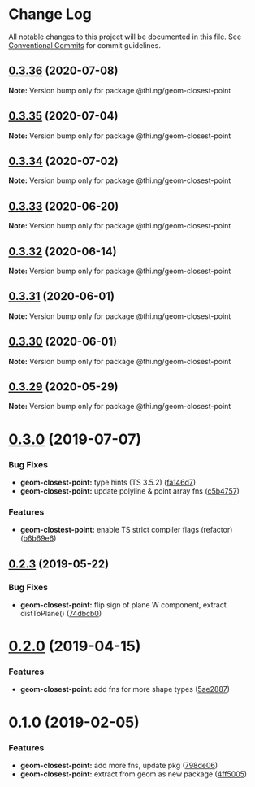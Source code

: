 # Change Log

All notable changes to this project will be documented in this file.
See [Conventional Commits](https://conventionalcommits.org) for commit guidelines.

## [0.3.36](https://github.com/thi-ng/umbrella/compare/@thi.ng/geom-closest-point@0.3.35...@thi.ng/geom-closest-point@0.3.36) (2020-07-08)

**Note:** Version bump only for package @thi.ng/geom-closest-point





## [0.3.35](https://github.com/thi-ng/umbrella/compare/@thi.ng/geom-closest-point@0.3.34...@thi.ng/geom-closest-point@0.3.35) (2020-07-04)

**Note:** Version bump only for package @thi.ng/geom-closest-point





## [0.3.34](https://github.com/thi-ng/umbrella/compare/@thi.ng/geom-closest-point@0.3.33...@thi.ng/geom-closest-point@0.3.34) (2020-07-02)

**Note:** Version bump only for package @thi.ng/geom-closest-point





## [0.3.33](https://github.com/thi-ng/umbrella/compare/@thi.ng/geom-closest-point@0.3.32...@thi.ng/geom-closest-point@0.3.33) (2020-06-20)

**Note:** Version bump only for package @thi.ng/geom-closest-point





## [0.3.32](https://github.com/thi-ng/umbrella/compare/@thi.ng/geom-closest-point@0.3.31...@thi.ng/geom-closest-point@0.3.32) (2020-06-14)

**Note:** Version bump only for package @thi.ng/geom-closest-point





## [0.3.31](https://github.com/thi-ng/umbrella/compare/@thi.ng/geom-closest-point@0.3.30...@thi.ng/geom-closest-point@0.3.31) (2020-06-01)

**Note:** Version bump only for package @thi.ng/geom-closest-point





## [0.3.30](https://github.com/thi-ng/umbrella/compare/@thi.ng/geom-closest-point@0.3.29...@thi.ng/geom-closest-point@0.3.30) (2020-06-01)

**Note:** Version bump only for package @thi.ng/geom-closest-point





## [0.3.29](https://github.com/thi-ng/umbrella/compare/@thi.ng/geom-closest-point@0.3.28...@thi.ng/geom-closest-point@0.3.29) (2020-05-29)

**Note:** Version bump only for package @thi.ng/geom-closest-point





# [0.3.0](https://github.com/thi-ng/umbrella/compare/@thi.ng/geom-closest-point@0.2.3...@thi.ng/geom-closest-point@0.3.0) (2019-07-07)

### Bug Fixes

* **geom-closest-point:** type hints (TS 3.5.2) ([fa146d7](https://github.com/thi-ng/umbrella/commit/fa146d7))
* **geom-closest-point:** update polyline & point array fns ([c5b4757](https://github.com/thi-ng/umbrella/commit/c5b4757))

### Features

* **geom-clostest-point:** enable TS strict compiler flags (refactor) ([b6b69e6](https://github.com/thi-ng/umbrella/commit/b6b69e6))

## [0.2.3](https://github.com/thi-ng/umbrella/compare/@thi.ng/geom-closest-point@0.2.2...@thi.ng/geom-closest-point@0.2.3) (2019-05-22)

### Bug Fixes

* **geom-closest-point:** flip sign of plane W component, extract distToPlane() ([74dbcb0](https://github.com/thi-ng/umbrella/commit/74dbcb0))

# [0.2.0](https://github.com/thi-ng/umbrella/compare/@thi.ng/geom-closest-point@0.1.13...@thi.ng/geom-closest-point@0.2.0) (2019-04-15)

### Features

* **geom-closest-point:** add fns for more shape types ([5ae2887](https://github.com/thi-ng/umbrella/commit/5ae2887))

# 0.1.0 (2019-02-05)

### Features

* **geom-closest-point:** add more fns, update pkg ([798de06](https://github.com/thi-ng/umbrella/commit/798de06))
* **geom-closest-point:** extract from geom as new package ([4ff5005](https://github.com/thi-ng/umbrella/commit/4ff5005))
